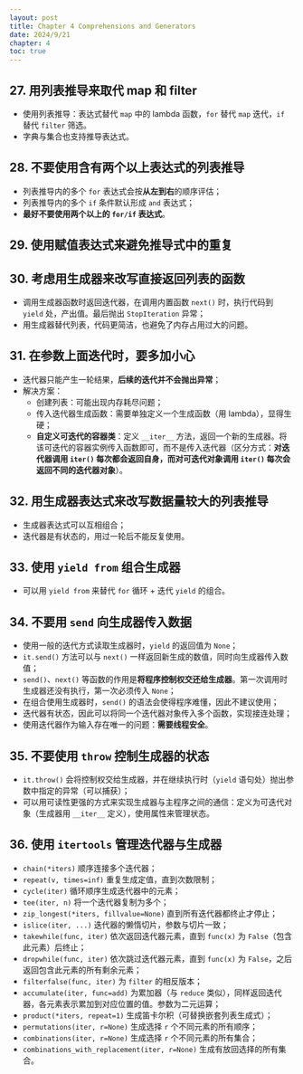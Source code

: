 ```yaml
---
layout: post
title: Chapter 4 Comprehensions and Generators
date: 2024/9/21
chapter: 4
toc: true
---
```


## 27. 用列表推导来取代 map 和 filter

- 使用列表推导：表达式替代 `map` 中的 lambda 函数，`for` 替代 `map` 迭代，`if` 替代 `filter` 筛选。
- 字典与集合也支持推导表达式。

## 28. 不要使用含有两个以上表达式的列表推导

- 列表推导内的多个 `for` 表达式会按**从左到右**的顺序评估；
- 列表推导内的多个 `if` 条件默认形成 `and` 表达式；
- **最好不要使用两个以上的 `for/if` 表达式**。

## 29. 使用赋值表达式来避免推导式中的重复

## 30. 考虑用生成器来改写直接返回列表的函数

- 调用生成器函数时返回迭代器，在调用内置函数 `next()` 时，执行代码到 `yield` 处，产出值。最后抛出 `StopIteration` 异常；
- 用生成器替代列表，代码更简洁，也避免了内存占用过大的问题。

## 31. 在参数上面迭代时，要多加小心

- 迭代器只能产生一轮结果，**后续的迭代并不会抛出异常**；
- 解决方案：
  - 创建列表：可能出现内存耗尽问题；
  - 传入迭代器生成函数：需要单独定义一个生成函数（用 lambda），显得生硬；
  - **自定义可迭代的容器类**：定义 `__iter__` 方法，返回一个新的生成器。将该可迭代的容器实例传入函数即可，而不是传入迭代器（区分方式：**对迭代器调用 `iter()` 每次都会返回自身，而对可迭代对象调用 `iter()` 每次会返回不同的迭代器对象**）。

## 32. 用生成器表达式来改写数据量较大的列表推导

- 生成器表达式可以互相组合；
- 迭代器是有状态的，用过一轮后不能反复使用。

## 33. 使用 `yield from` 组合生成器

- 可以用 `yield from` 来替代 `for` 循环 + 迭代 `yield` 的组合。

## 34. 不要用 `send` 向生成器传入数据

- 使用一般的迭代方式读取生成器时，`yield` 的返回值为 `None`；
- `it.send()` 方法可以与 `next()` 一样返回新生成的数值，同时向生成器传入数值；
- `send()`、`next()` 等函数的作用是**将程序控制权交还给生成器**。第一次调用时生成器还没有执行，第一次必须传入 `None`；
- 在组合使用生成器时，`send()` 的语法会使得程序难懂，因此不建议使用；
- 迭代器有状态，因此可以将同一个迭代器对象传入多个函数，实现接连处理；
- 使用迭代器作为输入存在唯一的问题：**需要线程安全**。

## 35. 不要使用 `throw` 控制生成器的状态

- `it.throw()` 会将控制权交给生成器，并在继续执行时（`yield` 语句处）抛出参数中指定的异常（可以捕获）；
- 可以用可读性更强的方式来实现生成器与主程序之间的通信：定义为可迭代对象（生成器用 `__iter__` 定义），使用属性来管理状态。

## 36. 使用 `itertools` 管理迭代器与生成器

- `chain(*iters)` 顺序连接多个迭代器；
- `repeat(v, times=inf)` 重复生成定值，直到次数限制；
- `cycle(iter)` 循环顺序生成迭代器中的元素；
- `tee(iter, n)` 将一个迭代器复制为多个；
- `zip_longest(*iters, fillvalue=None)` 直到所有迭代器都终止才停止；
- `islice(iter, ...)` 迭代器的懒惰切片，参数与切片一致；
- `takewhile(func, iter)` 依次返回迭代器元素，直到 `func(x)` 为 `False`（包含此元素）后终止；
- `dropwhile(func, iter)` 依次跳过迭代器元素，直到 `func(x)` 为 `False`，之后返回包含此元素的所有剩余元素；
- `filterfalse(func, iter)` 为 `filter` 的相反版本；
- `accumulate(iter, func=add)` 为累加器（与 `reduce` 类似），同样返回迭代器，各元素表示累加到对应位置的值。参数为二元运算；
- `product(*iters, repeat=1)` 生成笛卡尔积（可替换嵌套列表生成式）；
- `permutations(iter, r=None)` 生成选择 `r` 个不同元素的所有顺序；
- `combinations(iter, r=None)` 生成选择 `r` 个不同元素的所有集合；
- `combinations_with_replacement(iter, r=None)` 生成有放回选择的所有集合。
